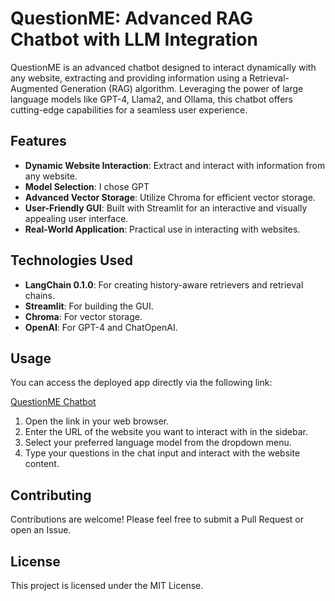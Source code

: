 # QuestionME: Advanced RAG Chatbot with LLM Integration

QuestionME is an advanced chatbot designed to interact dynamically with any website, extracting and providing information using a Retrieval-Augmented Generation (RAG) algorithm. Leveraging the power of large language models like GPT-4, Llama2, and Ollama, this chatbot offers cutting-edge capabilities for a seamless user experience.

## Features

- **Dynamic Website Interaction**: Extract and interact with information from any website.
- **Model Selection**: I chose GPT
- **Advanced Vector Storage**: Utilize Chroma for efficient vector storage.
- **User-Friendly GUI**: Built with Streamlit for an interactive and visually appealing user interface.
- **Real-World Application**: Practical use in interacting with websites.

## Technologies Used

- **LangChain 0.1.0**: For creating history-aware retrievers and retrieval chains.
- **Streamlit**: For building the GUI.
- **Chroma**: For vector storage.
- **OpenAI**: For GPT-4 and ChatOpenAI.

## Usage

You can access the deployed app directly via the following link:

[QuestionME Chatbot](https://questionmeweb.streamlit.app/)

1. Open the link in your web browser.
2. Enter the URL of the website you want to interact with in the sidebar.
3. Select your preferred language model from the dropdown menu.
4. Type your questions in the chat input and interact with the website content.

## Contributing

Contributions are welcome! Please feel free to submit a Pull Request or open an Issue.

## License

This project is licensed under the MIT License. 

